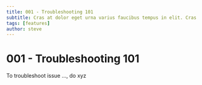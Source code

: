 ```yaml
---
title: 001 - Troubleshooting 101
subtitle: Cras at dolor eget urna varius faucibus tempus in elit. Cras a dui imperdiet, tempus metus quis, pharetra turpis.
tags: [features]
author: steve
---
```


# 001 - Troubleshooting 101

To troubleshoot issue ..., do xyz

